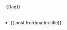 <div class="tag-container">
  <el-tag 
    v-for="tag in tags" 
    :key="tag"
    class="tag"
    type="primary" 
    size="large"
    :hit="tag==selectedTag"
    @click="select(tag)">{{tag}}</el-tag>
</div>
<ul>
  <li v-for="post of posts">
    <a :href="withBase(post.url)">{{ post.frontmatter.title}}</a>
  </li>
</ul>

<script setup>
  import { data as _posts} from './data-loader/article.data.js'
  import { withBase } from 'vitepress'

  let tags=ref(["全部"])

  function loadSelected(){
    //ssr环境
    if(typeof sessionStorage =='undefined') return '全部'
    return sessionStorage.getItem('home-selected-tag')??'全部'
  }

  function storeSelected(tag){
    return sessionStorage.setItem('home-selected-tag',tag)
  }

  let selectedTag=ref(loadSelected())

  
  tags.value.push(
    ...new Set(_posts.reduce((acc,post)=>{
          let ftags=post.frontmatter.tags
          if(ftags){
            let arr=ftags.split(/,|，/).filter(Boolean)
            acc.push(...arr)
            post.tags=arr
          }
          return acc
        },[])
      )
  )

  let posts=computed(()=>{
    return _posts.filter(post=>{
      return selectedTag.value=='全部'? _posts:(post.tags||[]).includes(selectedTag.value) 
    })
  })

  function select(tag){
    selectedTag.value=tag
    storeSelected(tag)
  }
</script>
<style scoped>
.tag-container{
  display:flex;
  flex-wrap:wrap;
  padding:10px;
}

.tag{
  margin-right:10px;
  margin-bottom:10px;
  cursor:pointer;
}
</style>